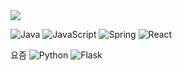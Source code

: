 <img src="https://capsule-render.vercel.app/api?type=waving&color=auto&height=300&section=header&text=heymin2&fontSize=90" />

<img alt="Java" src ="https://img.shields.io/badge/Java-007396.svg?&style=for-the-badge&logo=Java&logoColor=white"/> <img alt="JavaScript" src ="https://img.shields.io/badge/JavaScript-F7DF1E.svg?&style=for-the-badge&logo=JavaScript&logoColor=white"/> <img alt="Spring" src ="https://img.shields.io/badge/Spring-6DB33F.svg?&style=for-the-badge&logo=Spring&logoColor=white"/> <img alt="React" src ="https://img.shields.io/badge/React-61DAFB.svg?&style=for-the-badge&logo=React&logoColor=white"/>

요즘
<img alt="Python" src ="https://img.shields.io/badge/Python-00599C.svg?&style=for-the-badge&logo=Python&logoColor=white"/> <img alt="Flask" src ="https://img.shields.io/badge/Flask-000000.svg?&style=for-the-badge&logo=Flask&logoColor=white"/>
